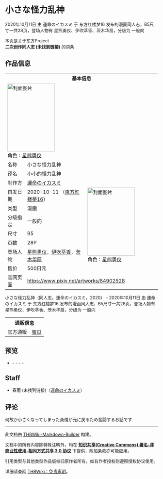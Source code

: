 # 小さな怪力乱神

<!-- source html: G:\repos\THBWiki-Markdown-Builder\THBWikiMarkdown\Temp\main\d\d1\ns0%3A%E5%B0%8F%E3%81%95%E3%81%AA%E6%80%AA%E5%8A%9B%E4%B9%B1%E7%A5%9E.html -->

2020年10月11日 由 運命のイカスミ 于 东方红楼梦16 发布的漫画同人志，B5尺寸一共28页，登场人物有 星熊勇仪、伊吹萃香、茨木华扇，分级为 一般向

本页是关于东方Project  
 **二次创作同人志 (未找到链接)** 的词条
## 作品信息

<table><tbody><tr><th colspan="3">基本信息</th></tr><tr><td class="cover-artwork-mobile" colspan="2"><a href="./文件-小さな怪力乱神封面.jpg.md" class="image" title="封面图片"><img alt="封面图片" src="https://upload.thwiki.cc/thumb/8/8c/%E5%B0%8F%E3%81%95%E3%81%AA%E6%80%AA%E5%8A%9B%E4%B9%B1%E7%A5%9E%E5%B0%81%E9%9D%A2.jpg/156px-%E5%B0%8F%E3%81%95%E3%81%AA%E6%80%AA%E5%8A%9B%E4%B9%B1%E7%A5%9E%E5%B0%81%E9%9D%A2.jpg" decoding="async" loading="lazy" width="156" height="224" srcset="https://upload.thwiki.cc/thumb/8/8c/%E5%B0%8F%E3%81%95%E3%81%AA%E6%80%AA%E5%8A%9B%E4%B9%B1%E7%A5%9E%E5%B0%81%E9%9D%A2.jpg/233px-%E5%B0%8F%E3%81%95%E3%81%AA%E6%80%AA%E5%8A%9B%E4%B9%B1%E7%A5%9E%E5%B0%81%E9%9D%A2.jpg 1.5x, https://upload.thwiki.cc/thumb/8/8c/%E5%B0%8F%E3%81%95%E3%81%AA%E6%80%AA%E5%8A%9B%E4%B9%B1%E7%A5%9E%E5%B0%81%E9%9D%A2.jpg/311px-%E5%B0%8F%E3%81%95%E3%81%AA%E6%80%AA%E5%8A%9B%E4%B9%B1%E7%A5%9E%E5%B0%81%E9%9D%A2.jpg 2x" data-file-width="750" data-file-height="1079"></a><div class="cover-char">角色：<a href="./星熊勇仪.md" title="星熊勇仪">星熊勇仪</a></div></td>
</tr><tr><td class="label">名称</td><td colspan="2"> 小さな怪力乱神 </td></tr><tr><td class="label">译名</td><td colspan="2"> 小小的怪力乱神 </td></tr><tr><td class="label">制作方</td><td><a href="./運命のイカスミ.md" title="運命のイカスミ">運命のイカスミ</a></td><td class="cover-artwork" rowspan="8" style="min-width:224px;"><a href="./文件-小さな怪力乱神封面.jpg.md" class="image" title="封面图片"><img alt="封面图片" src="https://upload.thwiki.cc/thumb/8/8c/%E5%B0%8F%E3%81%95%E3%81%AA%E6%80%AA%E5%8A%9B%E4%B9%B1%E7%A5%9E%E5%B0%81%E9%9D%A2.jpg/156px-%E5%B0%8F%E3%81%95%E3%81%AA%E6%80%AA%E5%8A%9B%E4%B9%B1%E7%A5%9E%E5%B0%81%E9%9D%A2.jpg" decoding="async" loading="lazy" width="156" height="224" srcset="https://upload.thwiki.cc/thumb/8/8c/%E5%B0%8F%E3%81%95%E3%81%AA%E6%80%AA%E5%8A%9B%E4%B9%B1%E7%A5%9E%E5%B0%81%E9%9D%A2.jpg/233px-%E5%B0%8F%E3%81%95%E3%81%AA%E6%80%AA%E5%8A%9B%E4%B9%B1%E7%A5%9E%E5%B0%81%E9%9D%A2.jpg 1.5x, https://upload.thwiki.cc/thumb/8/8c/%E5%B0%8F%E3%81%95%E3%81%AA%E6%80%AA%E5%8A%9B%E4%B9%B1%E7%A5%9E%E5%B0%81%E9%9D%A2.jpg/311px-%E5%B0%8F%E3%81%95%E3%81%AA%E6%80%AA%E5%8A%9B%E4%B9%B1%E7%A5%9E%E5%B0%81%E9%9D%A2.jpg 2x" data-file-width="750" data-file-height="1079"></a><div class="cover-char">角色：<a href="./星熊勇仪.md" title="星熊勇仪">星熊勇仪</a></div></td>
</tr><tr><td class="label">首发日期</td><td>2020-10-11&#160;（<a href="/展会作品列表?e=%E4%B8%9C%E6%96%B9%E7%BA%A2%E6%A5%BC%E6%A2%A6%2316">東方紅楼夢16</a>）</td></tr><tr><td class="label">类型</td><td>漫画</td></tr><tr><td class="label">分级指定</td><td>一般向</td></tr><tr><td class="label">尺寸</td><td>B5</td></tr><tr><td class="label">页数</td><td>28P</td></tr><tr><td class="label">登场人物</td><td><a href="./星熊勇仪.md" title="星熊勇仪">星熊勇仪</a>，<a href="./伊吹萃香.md" title="伊吹萃香">伊吹萃香</a>，<a href="./茨木华扇.md" title="茨木华扇">茨木华扇</a></td></tr><tr><td class="label">售价</td><td>500日元</td></tr>
<tr><td class="label">官网页面</td><td colspan="2"><a rel="nofollow" class="external free" href="https://www.pixiv.net/artworks/84902528">https://www.pixiv.net/artworks/84902528</a></td></tr></tbody></table>

小さな怪力乱神（同人志，運命のイカスミ，2020） - 2020年10月11日 由 運命のイカスミ 于 东方红楼梦16 发布的漫画同人志，B5尺寸一共28页，登场人物有 星熊勇仪、伊吹萃香、茨木华扇，分级为 一般向

<table><tbody><tr><th colspan="3">通贩信息</th></tr><tr><td class="label">官方通贩</td><td colspan="2"><a rel="nofollow" class="external text" href="https://www.melonbooks.co.jp/detail/detail.php?product_id=732863">蜜瓜</a></td></tr></tbody></table>


## 预览
- [](./文件-小さな怪力乱神预览图1.jpg.md)- [](./文件-小さな怪力乱神预览图2.jpg.md)- [](./文件-小さな怪力乱神预览图3.jpg.md)- [](./文件-小さな怪力乱神预览图4.jpg.md)- [](./文件-小さな怪力乱神预览图5.jpg.md)

## Staff
- 春雨 (未找到链接)（[運命のイカスミ](./運命のイカスミ.md)）

## 评论
  
何故か小さくなってしまった勇儀が元に戻るため奮闘するお話です
  
  
  

  





---

此文档由 [THBWiki-Markdown-Builder](https://github.com/Delsin-Yu/THBWiki-Markdown-Builder) 构建。

文档中的所有内容除特殊注明外，均在 [**知识共享(Creative Commons) 署名-非商业性使用-相同方式共享 3.0 协议**](https://creativecommons.org/licenses/by-sa/3.0/deed.zh-hans) 下提供，附加条款亦可能应用。

引用类型与其他类型作品版权归原作者所有，如有作者授权则遵照授权协议使用。

详细请查阅 [THBWiki：免责声明](https://thbwiki.cc/THBWiki:%E5%85%8D%E8%B4%A3%E5%A3%B0%E6%98%8E)。

